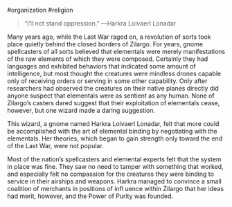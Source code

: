#organization #religion 

> “I’ll not stand oppression.” —Harkra Loivaerl Lonadar

Many years ago, while the Last War raged on, a revolution of sorts took place quietly behind the closed borders of Zilargo. For years, gnome spellcasters of all sorts believed that elementals were merely manifestations of the raw elements of which they were composed. Certainly they had languages and exhibited behaviors that indicated some amount of intelligence, but most thought the creatures were mindless drones capable only of receiving orders or serving in some other capability. Only after researchers had observed the creatures on their native planes directly did anyone suspect that elementals were as sentient as any human. None of Zilargo’s casters dared suggest that their exploitation of elementals cease, however, but one wizard made a daring suggestion.

This wizard, a gnome named Harkra Loivaerl Lonadar, felt that more could be accomplished with the art of elemental binding by negotiating with the elementals. Her theories, which began to gain strength only toward the end of the Last War, were not popular.

Most of the nation’s spellcasters and elemental experts felt that the system in place was fine. They saw no need to tamper with something that worked, and especially felt no compassion for the creatures they were binding to service in their airships and weapons. Harkra managed to convince a small coalition of merchants in positions of infl uence within Zilargo that her ideas had merit, however, and the Power of Purity was founded.
